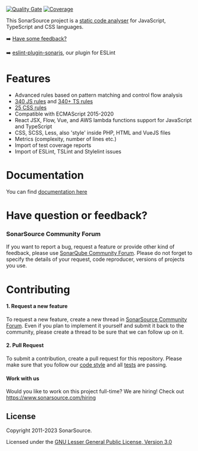 [![Quality Gate](https://next.sonarqube.com/sonarqube/api/project_badges/measure?project=org.sonarsource.javascript%3Ajavascript&metric=alert_status)](https://next.sonarqube.com/sonarqube/dashboard?id=org.sonarsource.javascript%3Ajavascript) [![Coverage](https://next.sonarqube.com/sonarqube/api/project_badges/measure?project=org.sonarsource.javascript%3Ajavascript&metric=coverage)](https://next.sonarqube.com/sonarqube/component_measures/domain/Coverage?id=org.sonarsource.javascript%3Ajavascript)

This SonarSource project is a [static code analyser](https://en.wikipedia.org/wiki/Static_program_analysis) for JavaScript, TypeScript and CSS languages.

:arrow_right: [Have some feedback?](#support)

:arrow_right: [eslint-plugin-sonarjs](https://github.com/SonarSource/eslint-plugin-sonarjs), our plugin for ESLint

# Features

- Advanced rules based on pattern matching and control flow analysis
- [340 JS rules](https://rules.sonarsource.com/javascript) and [340+ TS rules](https://rules.sonarsource.com/typescript)
- [25 CSS rules](https://rules.sonarsource.com/css)
- Compatible with ECMAScript 2015-2020
- React JSX, Flow, Vue, and AWS lambda functions support for JavaScript and TypeScript
- CSS, SCSS, Less, also 'style' inside PHP, HTML and VueJS files
- Metrics (complexity, number of lines etc.)
- Import of test coverage reports
- Import of ESLint, TSLint and Stylelint issues

# Documentation

You can find [documentation here](https://docs.sonarqube.org/latest/analysis/languages/javascript/)

# <a name="support"></a>Have question or feedback?

### SonarSource Community Forum

If you want to report a bug, request a feature or provide other kind of feedback, please use [SonarQube Community Forum](https://community.sonarsource.com/). Please do not forget to specify the details of your request, code reproducer, versions of projects you use.

# Contributing

#### 1. Request a new feature

To request a new feature, create a new thread in [SonarSource Community Forum](https://community.sonarsource.com/). Even if you plan to implement it yourself and submit it back to the community, please create a thread to be sure that we can follow up on it.

#### 2. Pull Request

To submit a contribution, create a pull request for this repository. Please make sure that you follow our [code style](https://github.com/SonarSource/sonar-developer-toolset) and all [tests](/docs/DEV.md#testing) are passing.

#### Work with us

Would you like to work on this project full-time? We are hiring! Check out https://www.sonarsource.com/hiring

## License

Copyright 2011-2023 SonarSource.

Licensed under the [GNU Lesser General Public License, Version 3.0](http://www.gnu.org/licenses/lgpl.txt)
